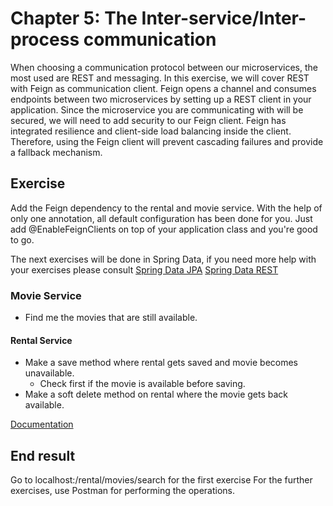# Chapter 5: The Inter-service/Inter-process communication 
When choosing a communication protocol between our microservices, the most used are REST and messaging. 
In this exercise, we will cover REST with Feign as communication client. 
Feign opens a channel and consumes endpoints between two microservices by setting up a REST client in your application.
Since the microservice you are communicating with will be secured, we will need to add security to our Feign client. 
Feign has integrated resilience and client-side load balancing inside the client.
Therefore, using the Feign client will prevent cascading failures and provide a fallback mechanism.

## Exercise 
Add the Feign dependency to the rental and movie service.
With the help of only one annotation, all default configuration has been done for you.
Just add @EnableFeignClients on top of your application class and you're good to go.

The next exercises will be done in Spring Data, if you need more help with your exercises please consult 
[Spring Data JPA](https://docs.spring.io/spring-data/jpa/docs/1.11.6.RELEASE/reference/html/)
[Spring Data REST](https://docs.spring.io/spring-data/rest/docs/current/reference/html/)

### Movie Service
* Find me the movies that are still available.
#### Rental Service
* Make a save method where rental gets saved and movie becomes unavailable.
  * Check first if the movie is available before saving.
* Make a soft delete method on rental where the movie gets back available.

[Documentation](http://projects.spring.io/spring-cloud/spring-cloud.html#spring-cloud-feign)

## End result
Go to localhost:<port zuul>/rental/movies/search for the first exercise
For the further exercises, use Postman for performing the operations.


